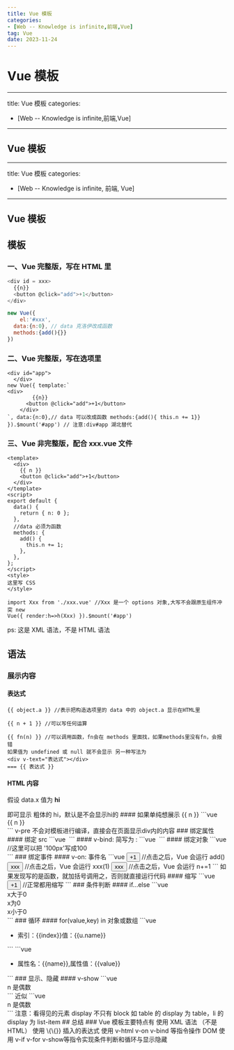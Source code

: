 ```yaml
---
title: Vue 模板
categories: 
- [Web -- Knowledge is infinite,前端,Vue]
tag: Vue
date: 2023-11-24
---
```

# Vue 模板
---
title: Vue 模板
categories: 
- [Web -- Knowledge is infinite,前端,Vue]
---
## Vue 模板
---
title: Vue 模板
categories:
  - [Web -- Knowledge is infinite, 前端, Vue]
---

## Vue 模板

## 模板

### 一、Vue 完整版，写在 HTML 里

```javascript
<div id = xxx>
  {{n}}
  <button @click="add">+1</button>
</div>

new Vue({
	el:'#xxx',
  data:{n:0}, // data 克洛伊改成函数
  methods:{add(){}}
})
```

### 二、Vue 完整版，写在选项里

```vue
<div id="app">
  </div>
new Vue({ template:`
<div>
    	{{n}}
      <button @click="add">+1</button>
    </div>
`, data:{n:0},// data 可以改成函数 methods:{add(){ this.n += 1}}
}).$mount('#app') // 注意:div#app 湖北替代
```

### 三、Vue 非完整版，配合 xxx.vue 文件

```vue
<template>
  <div>
    {{ n }}
    <button @click="add">+1</button>
  </div>
</template>
<script>
export default {
  data() {
    return { n: 0 };
  },
  //data 必须为函数
  methods: {
    add() {
      this.n += 1;
    },
  },
};
</script>
<style>
这里写 CSS
</style>
```

```vue
import Xxx from './xxx.vue' //Xxx 是一个 options 对象,大写不会跟原生组件冲突 new
Vue({ render:h=>h(Xxx) }).$mount('#app')
```

ps: 这是 XML 语法，不是 HTML 语法

## 语法

### 展示内容

#### 表达式

```vue
{{ object.a }} //表示把构造选项里的 data 中的 object.a 显示在HTML里

{{ n + 1 }} //可以写任何运算

{{ fn(n) }} //可以调用函数，fn会在 methods 里面找，如果methods里没有fn，会报错
如果值为 undefined 或 null 就不会显示 另一种写法为
<div v-text="表达式"></div>
=== {{ 表达式 }}
```

#### HTML 内容

假设 data.x 值为 <strong>hi</strong>

<div v-html="x"></div> 即可显示 粗体的 hi，默认是不会显示hi的
#### 如果单纯想展示 {{ n }}
```vue
<div v-pre>{{ n }}</div>
```
v-pre 不会对模板进行编译，直接会在页面显示div内的内容
### 绑定属性
#### 绑定 src
```vue
<img v-bind:src="x" />
```
#### v-bind: 简写为 :
```vue
<img :src="x" />
```
#### 绑定对象
```vue
<div
     :style="{border:'1px solid red',height:100}">//这里可以把 '100px'写成100
</div>
```
### 绑定事件
#### v-on: 事件名
```vue
<button v-on:click="add">+1</button>
//点击之后，Vue 会运行 add()
<button v-on:click="xxx(1)">xxx</button>
//点击之后，Vue 会运行 xxx(1)
<button v-on:click="n+=1">xxx</button>
//点击之后，Vue 会运行 n+=1
```
如果发现写的是函数，就加括号调用之，否则就直接运行代码
#### 缩写
```vue
<button @click="add">+1</button>
//正常都用缩写
```
### 条件判断
#### if...else
```vue
<div v-if="x>0">x大于0</div>
<div v-else-if="x===0">x为0</div>
<div v-else>x小于0</div>
```
### 循环
#### for(value,key) in 对象或数组
```vue
<ul>
  <li v-for="(u,index) in users" :key="index">
    索引：{{index}}值：{{u.name}}
  </li>
</ul>
```
```vue
<ul>
  <li v-for="(value,name) in obj" :key="name">
    属性名：{{name}},属性值：{{value}}
  </li>
</ul>
```
### 显示、隐藏
#### v-show
```vue
<div v-show="n%2===0"> n 是偶数</div>
```
近似
```vue
<div :style="{display:n%2===0?'block':'none'}"> n 是偶数</div>
```
注意：看得见的元素 display 不只有 block
如 table 的 display 为 table，li 的 display 为 list-item
## 总结
### Vue 模板主要特点有
使用 XML 语法 （不是HTML）
使用 \{\{}} 插入的表达式
使用 v-html v-on v-bind 等指令操作 DOM
使用 v-if v-for v-show等指令实现条件判断和循环与显示隐藏
